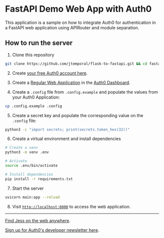 # FastAPI Demo Web App with Auth0

This application is a sample on how to integrate Auth0 for authentication in a FastAPI web application using APIRouter and module separation.

## How to run the server

1. Clone this repository

```sh
git clone https://github.com/jtemporal/flask-to-fastapi.git && cd fastapi-webapp
```

2. Create [your free Auth0 account here](https://a0.to/plg_signup).

3. Create a [Regular Web Application](https://auth0.com/docs/get-started/auth0-overview/create-applications/regular-web-apps) in the [Auth0 Dashboard](https://manage.auth0.com/#/applications).

4. Create a `.config` file from `.config.example` and populate the values from your Auth0 Application:

```sh
cp .config.example .config
```

5. Create a secret key and populate the corresponding value on the `.config` file:

```sh
python3 -c "import secrets; print(secrets.token_hex(32))"
```

6. Create a virtual environment and install dependencies
   
```sh
# Create a venv
python3 -m venv .env 

# Activate
source .env/bin/activate

# Install dependencies
pip install -r requirements.txt
```

7. Start the server

```sh
uvicorn main:app --reload
```
   
8. Visit [`http://localhost:8000`](http://localhost:8000) to access the web application.

----

[Find Jess on the web anywhere](https://jtemporal.com/socials).

[Sign up for Auth0's developer newsletter here](https://a0.to/nl-signup/python).